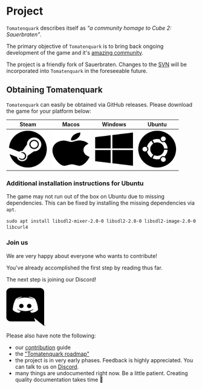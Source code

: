 # Project

`Tomatenquark` describes itself as _"a community homage to Cube 2: Sauerbraten"_.

The primary objective of `Tomatenquark` is to bring back ongoing development of the game and it's [amazing community](http://sauerworld.org/). 

The project is a friendly fork of Sauerbraten. Changes to the [SVN](https://svn.code.sf.net/p/sauerbraten/code) will be incorporated into `Tomatenquark` in the foreseeable future. 

## Obtaining Tomatenquark

`Tomatenquark` can easily be obtained via GitHub releases. Please download the game for your platform below:

| Steam | Macos | Windows | Ubuntu |
| :---: | :---: | :-----: | :----: |
| [<img src="./images/steam-brands.svg" height="100" width="100" alt="Steam"/>](https://store.steampowered.com/app/1274540/Tomatenquark) | [<img src="./images/apple-brands.svg" height="100" width="100" alt="Macos"/>](https://github.com/tomatenquark/code/releases/latest/download/tomatenquark_macos.zip) | [<img src="./images/windows-brands.svg" height="100" width="100" alt="Windows"/>](https://github.com/tomatenquark/code/releases/latest/download/tomatenquark_windows.zip) | [<img src="./images/ubuntu-brands.svg" height="100" width="100" alt="Ubuntu"/>](https://github.com/tomatenquark/code/releases/latest/download/tomatenquark_ubuntu.zip) |

### Additional installation instructions for Ubuntu

The game may not run out of the box on Ubuntu due to missing dependencies.
This can be fixed by installing the missing dependencies via `apt`.

```
sudo apt install libsdl2-mixer-2.0-0 libsdl2-2.0-0 libsdl2-image-2.0-0 libcurl4
```

### Join us

We are very happy about everyone who wants to contribute!

You've already accomplished the first step by reading thus far.

The next step is joining our Discord!

[<img src="./images/discord-brands.svg" height="100" width="100" alt="Discord"/>](https://discord.gg/47rkQar).

Please also have note the following:

- our [contribution](/CONTRIBUTING) guide
- the ["Tomatenquark roadmap"](https://hackmd.io/@tomatenquark/HkdEAMwEI)
- the project is in very early phases. Feedback is highly appreciated. You can talk to us on [Discord](https://discord.gg/47rkQar).
- many things are undocumented right now. Be a little patient. Creating quality documentation takes time 🍷
